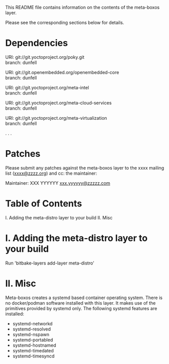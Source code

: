 This README file contains information on the contents of the meta-boxos layer.

Please see the corresponding sections below for details.

Dependencies
============

  URI: git://git.yoctoproject.org/poky.git  
  branch: dunfell

  URI: git://git.openembedded.org/openembedded-core  
  branch: dunfell

  URI: git://git.yoctoproject.org/meta-intel  
  branch: dunfell

  URI: git://git.yoctoproject.org/meta-cloud-services  
  branch: dunfell

  URI: git://git.yoctoproject.org/meta-virtualization  
  branch: dunfell

  .
  .
  .

Patches
=======

Please submit any patches against the meta-boxos layer to the xxxx mailing list (xxxx@zzzz.org)
and cc: the maintainer:

Maintainer: XXX YYYYYY <xxx.yyyyyy@zzzzz.com>

Table of Contents
=================

  I. Adding the meta-distro layer to your build
 II. Misc


I. Adding the meta-distro layer to your build
=================================================

Run 'bitbake-layers add-layer meta-distro'

II. Misc
========

Meta-boxos creates a systemd based container operating system.  There is no docker/podman software installed with this layer. 
It makes use of the primitives provided by systemd only.  The following systemd features are installed:

- systemd-networkd  
- systemd-resolved  
- systemd-nspawn  
- systemd-portabled  
- systemd-hostnamed  
- systemd-timedated  
- systemd-timesyncd

